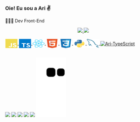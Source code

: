 ### Oie! Eu sou a Ari ✌



 👩🏻‍💻 Dev Front-End
 
 

<div align="center">
  <a href="https://github.com/mrsmiwwa">
  <img height="180em" src="https://github-readme-stats.vercel.app/api?username=mrsmiwwa&show_icons=true&theme=aura&include_all_commits=true&count_private=true"/>
  <img height="180em" src="https://github-readme-stats.vercel.app/api/top-langs/?username=mrsmiwwa&layout=compact&langs_count=7&theme=aura"/>
</div>

<div style="display: inline_block"><br>
  <img align="center" alt="Ari-Js" height="30" width="40" src="https://raw.githubusercontent.com/devicons/devicon/master/icons/javascript/javascript-plain.svg">
  <img align="center" alt="Ari-Ts" height="30" width="40" src="https://raw.githubusercontent.com/devicons/devicon/master/icons/typescript/typescript-plain.svg">
  <img align="center" alt="Ari-React" height="30" width="40" src="https://raw.githubusercontent.com/devicons/devicon/master/icons/react/react-original.svg">
  <img align="center" alt="Ari-HTML" height="30" width="40" src="https://raw.githubusercontent.com/devicons/devicon/master/icons/html5/html5-original.svg">
  <img align="center" alt="Ari-CSS" height="30" width="40" src="https://raw.githubusercontent.com/devicons/devicon/master/icons/css3/css3-original.svg">
  <img align="center" alt="Ari-Python" height="30" width="40" src="https://raw.githubusercontent.com/devicons/devicon/master/icons/python/python-original.svg">
  <img align="center" alt="Ari-MySql" height="30" width="40" src="https://raw.githubusercontent.com/devicons/devicon/master/icons/mysql/mysql-plain.svg">
  <img align="center" alt="Ari-TypeScript" height="30" width="40" src="https://raw.githubusercontent.com/devicons/devicon/master/icons/typescript/typescriptplain.svg">
  </div>
 
 

## 

<div> 
 
  <a href="https://account.microsoft.com/profile/?refd=outlook.live.com" target="_blank"><img src="https://img.shields.io/badge/Microsoft_Outlook-0078D4?style=for-the-badge&logo=microsoft-outlook&logoColor=white" target="_blank"></a>
 	<a href="https://www.instagram.com/ari.ella6/" target="_blank"><img src="https://img.shields.io/badge/-Instagram-%23E4405F?style=for-the-badge&logo=instagram&logoColor=white%22" target="_blank"></a>
  <a href="https://open.spotify.com/track/23BO6YozrAXUta1buxFZ80" target="_blank"><img src="https://img.shields.io/badge/Spotify-1ED760?&style=for-the-badge&logo=spotify&logoColor=white" target="_blank"></a>
 <a href="https://discord.com//channels/901204194319564850/902228352436428900" target="_blank"><img src="https://img.shields.io/badge/Discord-7289DA?style=for-the-badge&logo=discord&logoColor=white" target="_blank"></a> 
 <a href="https://www.linkedin.com/in/ariellakms/" target="_blank"><img src="https://img.shields.io/badge/-LinkedIn-%230077B5?style=for-the-badge&logo=linkedin&logoColor=white" target="_blank"></a> 
 ![Snake animation](https://github.com/rafaballerini/rafaballerini/blob/output/github-contribution-grid-snake.svg)
  </div>
  </div>
  
